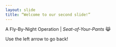 ```yaml
---
layout: slide
title: “Welcome to our second slide!”
---
```

A Fly-By-Night Operation | *Seat-of-Your-Pants* :joy_cat:

Use the left arrow to go back!

